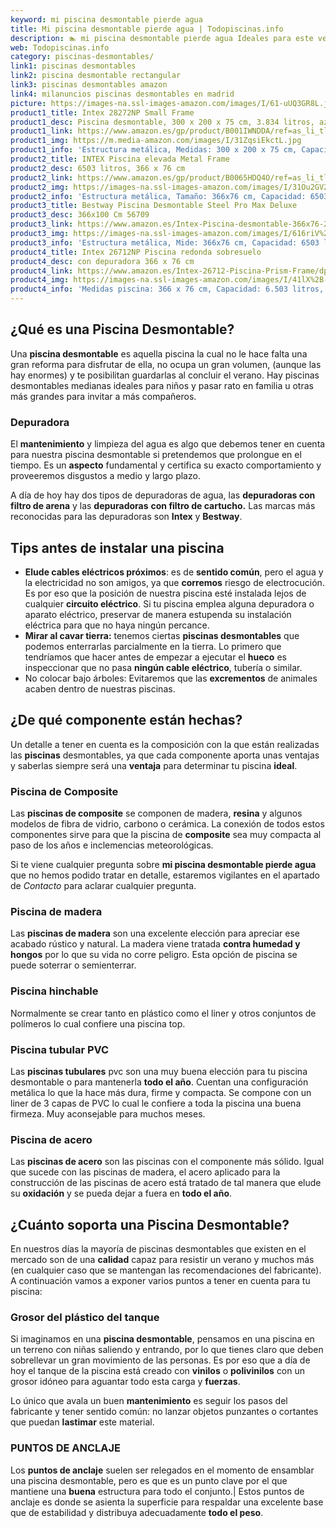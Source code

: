 ```yaml
---
keyword: mi piscina desmontable pierde agua
title: Mi piscina desmontable pierde agua | Todopiscinas.info
description: 🏊 mi piscina desmontable pierde agua Ideales para este verano 2021. Aquí puedes comprar mi piscina desmontable pierde agua y comparar con otras similares. No dejes escapar mi piscina desmontable pierde agua a un precio realmente tentador.
web: Todopiscinas.info
category: piscinas-desmontables/
link1: piscinas desmontables
link2: piscina desmontable rectangular
link3: piscinas desmontables amazon
link4: milanuncios piscinas desmontables en madrid
picture: https://images-na.ssl-images-amazon.com/images/I/61-uUQ3GR8L.jpg
product1_title: Intex 28272NP Small Frame
product1_desc: Piscina desmontable, 300 x 200 x 75 cm, 3.834 litros, azul
product1_link: https://www.amazon.es/gp/product/B001IWNDDA/ref=as_li_tl?ie=UTF8&camp=3638&creative=24630&creativeASIN=B001IWNDDA&linkCode=as2&tag=todopiscinas0e-21&linkId=25b9d647487c889cb6ef56ed63f50ca1
product1_img: https://m.media-amazon.com/images/I/31ZqsiEkctL.jpg
product1_info: 'Estructura metálica, Medidas: 300 x 200 x 75 cm, Capacidad: 3.834 litros, Para 6 personas (+ 6 años), Fácil montaje, Forma rectangular'
product2_title: INTEX Piscina elevada Metal Frame
product2_desc: 6503 litros, 366 x 76 cm
product2_link: https://www.amazon.es/gp/product/B0065HDQ4O/ref=as_li_tl?ie=UTF8&camp=3638&creative=24630&creativeASIN=B0065HDQ4O&linkCode=as2&tag=todopiscinas0e-21&linkId=ed2430e3ba564d3527ee103df33ed7b3
product2_img: https://images-na.ssl-images-amazon.com/images/I/31Ou2GV2SAL.jpg
product2_info: 'Estructura metálica, Tamaño: 366x76 cm, Capacidad: 6503 litros, Forma circular, De 4 a 7 personas (+6 años)'
product3_title: Bestway Piscina Desmontable Steel Pro Max Deluxe
product3_desc: 366x100 Cm 56709
product3_link: https://www.amazon.es/Intex-Piscina-desmontable-366x76-28210NP/dp/B0065HDQ4O?__mk_es_ES=%C3%85M%C3%85%C5%BD%C3%95%C3%91&crid=25UQGV9HG2INI&dchild=1&keywords=piscinas+desmontables&qid=1615854176&sprefix=piscinas+dem%2Caps%2C201&sr=8-5&linkCode=ll1&tag=todopiscinas0e-21&linkId=34f200977c6cbaab1f3f4d9ac0e64755&language=es_ES&ref_=as_li_ss_tl
product3_img: https://images-na.ssl-images-amazon.com/images/I/616riV%2BiY3L.jpg
product3_info: 'Estructura metálica, Mide: 366x76 cm, Capacidad: 6503 litros, De 4 a 7 personas mayores de 6 años, Forma circular, Tecnología Super-Tough'
product4_title: Intex 26712NP Piscina redonda sobresuelo
product4_desc: con depuradora 366 x 76 cm
product4_link: https://www.amazon.es/Intex-26712-Piscina-Prism-Frame/dp/B07FB823GL?__mk_es_ES=%C3%85M%C3%85%C5%BD%C3%95%C3%91&dchild=1&keywords=piscinas+desmontables+con+depuradora&qid=1615936418&sr=8-5&linkCode=ll1&tag=todopiscinas0e-21&linkId=d98699de7830cd471766fa1daa36de34&language=es_ES&ref_=as_li_ss_tl
product4_img: https://images-na.ssl-images-amazon.com/images/I/41lX%2B-YpibL.jpg
product4_info: 'Medidas piscina: 366 x 76 cm, Capacidad: 6.503 litros, Incluye depuradora de cartucha A, Lona resistente triple capa'
---
```


## ¿Qué es una Piscina Desmontable?

Una **piscina desmontable** es aquella piscina la cual no le hace falta una gran reforma para disfrutar de ella, no ocupa un gran volumen, (aunque las hay enormes) y te posibilitan guardarlas al concluir el verano. Hay piscinas desmontables medianas ideales para niños y pasar rato en familia u otras más grandes para invitar a más compañeros.


### Depuradora

El **mantenimiento** y limpieza del agua es algo que debemos tener en cuenta para nuestra piscina desmontable si pretendemos que prolongue en el tiempo. Es un **aspecto** fundamental y certifica su exacto comportamiento y proveeremos disgustos a medio y largo plazo.

A día de hoy hay dos tipos de depuradoras de agua, las **depuradoras con filtro de arena** y  las **depuradoras** **con filtro de cartucho.** Las marcas más reconocidas para las depuradoras son **Intex** y **Bestway**.


## Tips antes de instalar una piscina



*   **Elude cables eléctricos próximos**: es de **sentido común**, pero el agua y la electricidad no son amigos, ya que **corremos** riesgo de electrocución. Es por eso que la posición de nuestra piscina esté instalada lejos de cualquier **circuito eléctrico**. Si tu piscina emplea alguna depuradora o aparato eléctrico, preservar de manera estupenda su instalación eléctrica para que no haya ningún percance.
*   **Mirar al cavar tierra:** tenemos ciertas **piscinas desmontables** que podemos enterrarlas parcialmente en la tierra. Lo primero  que tendríamos que hacer antes de empezar a ejecutar el **hueco** es inspeccionar que no pasa **ningún cable eléctrico**, tubería o similar.
*   No colocar bajo árboles: Evitaremos que las **excrementos** de animales acaben dentro de nuestras piscinas.

<external-banner></external-banner>



## ¿De qué componente están hechas?

Un detalle a tener en cuenta es la composición con la que están realizadas las **piscinas** desmontables, ya que cada componente aporta unas ventajas y saberlas siempre será una **ventaja** para determinar tu piscina **ideal**.


### Piscina de Composite

Las **piscinas de composite** se componen de madera, **resina** y algunos modelos de fibra de vidrio, carbono o cerámica. La conexión de todos estos componentes sirve para que la piscina de **composite** sea muy compacta al paso de los años e inclemencias meteorológicas.

Si te viene cualquier pregunta sobre **mi piscina desmontable pierde agua** que no hemos podido tratar en detalle, estaremos vigilantes en el apartado de _Contacto_ para aclarar cualquier pregunta.


### Piscina de madera

Las **piscinas de madera** son una excelente elección para apreciar ese acabado rústico y natural. La madera viene tratada **contra humedad y hongos** por lo que su vida no corre peligro. Esta opción de piscina se puede soterrar o semienterrar.


### Piscina hinchable

 Normalmente se crear tanto en plástico como el liner y otros conjuntos de polímeros lo cual confiere una piscina top.


### Piscina tubular PVC

Las **piscinas tubulares** pvc son una muy buena elección para tu piscina desmontable o para mantenerla **todo el año**. Cuentan una configuración metálica lo que la hace más dura, firme y compacta. Se compone con un liner de 3 capas de PVC lo cual le confiere a toda la piscina una buena firmeza. Muy aconsejable para muchos meses.


### Piscina de acero

Las **piscinas de acero** son las piscinas con el componente más sólido. Igual que sucede con las piscinas de madera, el acero aplicado para la construcción de las piscinas de acero está tratado de tal manera que elude su **oxidación** y se pueda dejar a fuera en **todo el año**.

<brand-panel :title=product1_title :desc=product1_desc :img=product1_img :link=product1_link></brand-panel>

<stats-list :link1=link1 :link2=link2 :link3=link3 :link4=link4 :category=category></stats-list>


## ¿Cuánto soporta una Piscina Desmontable?

En nuestros días la mayoría de piscinas desmontables que existen en el mercado son de una **calidad** capaz para resistir un verano y muchos más (en cualquier caso que se mantengan las recomendaciones del fabricante). A continuación vamos a exponer varios puntos a tener en cuenta para tu piscina:


### Grosor del plástico del tanque

Si imaginamos en una **piscina desmontable**, pensamos en una piscina en un terreno con niñas saliendo y entrando, por lo que tienes claro que deben sobrellevar un gran movimiento de las personas. Es por eso que a día de hoy el tanque de la piscina está creado con **vinilos** o **polivinilos** con un grosor idóneo para aguantar todo esta carga y **fuerzas**.

Lo único que avala un	 buen **mantenimiento** es seguir los pasos del fabricante y tener sentido común: no lanzar objetos punzantes o cortantes que puedan **lastimar** este material.


### PUNTOS DE ANCLAJE

Los **puntos de anclaje** suelen ser relegados en el momento de ensamblar una piscina desmontable, pero  es que es un punto clave por el que mantiene una **buena** estructura para todo el conjunto.| Estos puntos de anclaje es donde se asienta la superficie para respaldar una excelente base que de estabilidad y distribuya adecuadamente **todo el peso**.